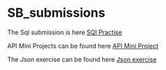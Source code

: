 # SB_submissions

The Sql submission is here [SQl Practise](/Sql_hw)

API Mini Projects can be found here [API Mini Project](/api_sol.ipynb)

The Json exercise can be found here [Json exercise](Json_exercise/Json_exer.ipynb)
